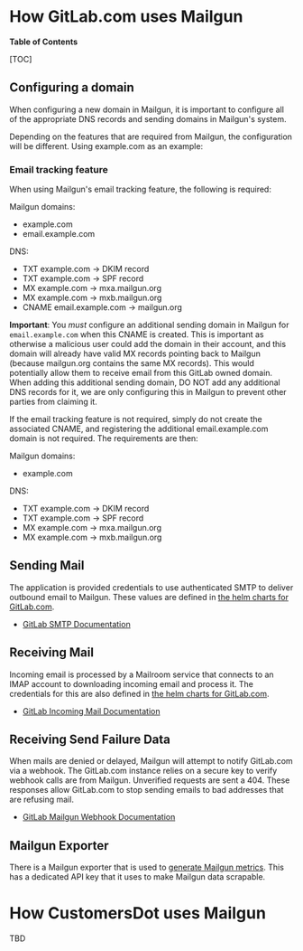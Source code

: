 # How GitLab.com uses Mailgun

**Table of Contents**

[TOC]

## Configuring a domain

When configuring a new domain in Mailgun, it is important to configure all of the appropriate DNS records and sending domains in Mailgun's system.

Depending on the features that are required from Mailgun, the configuration will be different. Using example.com as an example:

### Email tracking feature

When using Mailgun's email tracking feature, the following is required:

Mailgun domains:
- example.com
- email.example.com

DNS:
- TXT example.com -> DKIM record
- TXT example.com -> SPF record
- MX example.com -> mxa.mailgun.org
- MX example.com -> mxb.mailgun.org
- CNAME email.example.com -> mailgun.org

**Important**: You _must_ configure an additional sending domain in Mailgun for `email.example.com` when this CNAME is created. This is important as otherwise a malicious user could add the domain in their account, and this domain will already have valid MX records pointing back to Mailgun (because mailgun.org contains the same MX records). This would potentially allow them to receive email from this GitLab owned domain. When adding this additional sending domain, DO NOT add any additional DNS records for it, we are only configuring this in Mailgun to prevent other parties from claiming it.

If the email tracking feature is not required, simply do not create the associated CNAME, and registering the additional email.example.com domain is not required. The requirements are then:

Mailgun domains:
- example.com

DNS:
- TXT example.com -> DKIM record
- TXT example.com -> SPF record
- MX example.com -> mxa.mailgun.org
- MX example.com -> mxb.mailgun.org

## Sending Mail

The application is provided credentials to use authenticated SMTP to deliver outbound email to Mailgun. These values are defined in [the helm charts for GitLab.com](https://gitlab.com/gitlab-com/gl-infra/k8s-workloads/gitlab-com).

- [GitLab SMTP Documentation](https://docs.gitlab.com/omnibus/settings/smtp.html)

## Receiving Mail

Incoming email is processed by a Mailroom service that connects to an IMAP account to downloading incoming email and process it. The credentials for this are also defined in [the helm charts for GitLab.com](https://gitlab.com/gitlab-com/gl-infra/k8s-workloads/gitlab-com).

- [GitLab Incoming Mail Documentation](https://docs.gitlab.com/ee/administration/incoming_email.html)

## Receiving Send Failure Data

When mails are denied or delayed, Mailgun will attempt to notify GitLab.com via a webhook. The GitLab.com instance relies on a secure key to verify webhook calls are from Mailgun. Unverified requests are sent a 404. These responses allow GitLab.com to stop sending emails to bad addresses that are refusing mail.

- [GitLab Mailgun Webhook Documentation](https://docs.gitlab.com/ee/administration/integration/mailgun.html)

## Mailgun Exporter

There is a Mailgun exporter that is used to [generate Mailgun metrics](https://dashboards.gitlab.net/d/mailgun-main/mailgun3a-overview?orgId=1). This has a dedicated API key that it uses to make Mailgun data scrapable.

# How CustomersDot uses Mailgun

TBD
